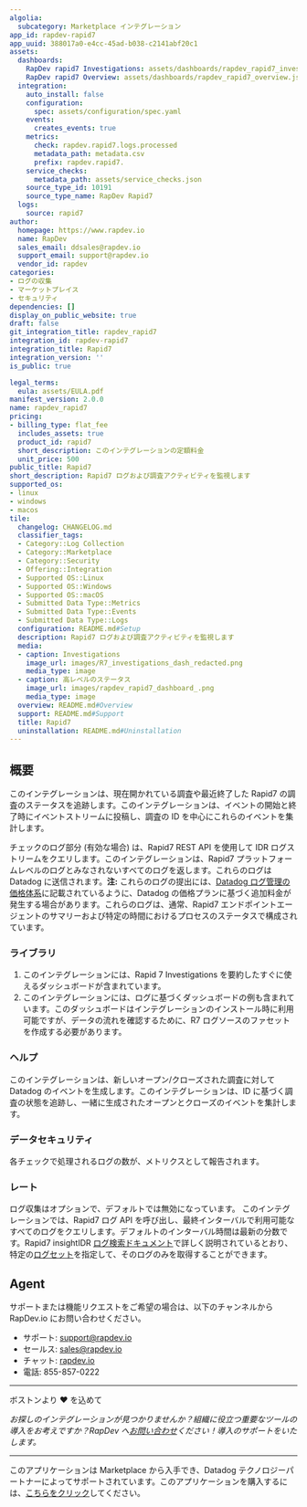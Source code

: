 ```yaml
---
algolia:
  subcategory: Marketplace インテグレーション
app_id: rapdev-rapid7
app_uuid: 388017a0-e4cc-45ad-b038-c2141abf20c1
assets:
  dashboards:
    RapDev rapid7 Investigations: assets/dashboards/rapdev_rapid7_investigations.json
    RapDev rapid7 Overview: assets/dashboards/rapdev_rapid7_overview.json
  integration:
    auto_install: false
    configuration:
      spec: assets/configuration/spec.yaml
    events:
      creates_events: true
    metrics:
      check: rapdev.rapid7.logs.processed
      metadata_path: metadata.csv
      prefix: rapdev.rapid7.
    service_checks:
      metadata_path: assets/service_checks.json
    source_type_id: 10191
    source_type_name: RapDev Rapid7
  logs:
    source: rapid7
author:
  homepage: https://www.rapdev.io
  name: RapDev
  sales_email: ddsales@rapdev.io
  support_email: support@rapdev.io
  vendor_id: rapdev
categories:
- ログの収集
- マーケットプレイス
- セキュリティ
dependencies: []
display_on_public_website: true
draft: false
git_integration_title: rapdev_rapid7
integration_id: rapdev-rapid7
integration_title: Rapid7
integration_version: ''
is_public: true

legal_terms:
  eula: assets/EULA.pdf
manifest_version: 2.0.0
name: rapdev_rapid7
pricing:
- billing_type: flat_fee
  includes_assets: true
  product_id: rapid7
  short_description: このインテグレーションの定額料金
  unit_price: 500
public_title: Rapid7
short_description: Rapid7 ログおよび調査アクティビティを監視します
supported_os:
- linux
- windows
- macos
tile:
  changelog: CHANGELOG.md
  classifier_tags:
  - Category::Log Collection
  - Category::Marketplace
  - Category::Security
  - Offering::Integration
  - Supported OS::Linux
  - Supported OS::Windows
  - Supported OS::macOS
  - Submitted Data Type::Metrics
  - Submitted Data Type::Events
  - Submitted Data Type::Logs
  configuration: README.md#Setup
  description: Rapid7 ログおよび調査アクティビティを監視します
  media:
  - caption: Investigations
    image_url: images/R7_investigations_dash_redacted.png
    media_type: image
  - caption: 高レベルのステータス
    image_url: images/rapdev_rapid7_dashboard_.png
    media_type: image
  overview: README.md#Overview
  support: README.md#Support
  title: Rapid7
  uninstallation: README.md#Uninstallation
---
```


<!--  SOURCED FROM https://github.com/DataDog/marketplace -->


## 概要
このインテグレーションは、現在開かれている調査や最近終了した Rapid7 の調査のステータスを追跡します。このインテグレーションは、イベントの開始と終了時にイベントストリームに投稿し、調査の ID を中心にこれらのイベントを集計します。

チェックのログ部分 (有効な場合) は、Rapid7 REST API を使用して IDR ログストリームをクエリします。このインテグレーションは、Rapid7 プラットフォームレベルのログとみなされないすべてのログを返します。これらのログは Datadog に送信されます。**注:** これらのログの提出には、[Datadog ログ管理の価格体系](https://www.datadoghq.com/pricing/?product=log-management#log-management)に記載されているように、Datadog の価格プランに基づく追加料金が発生する場合があります。これらのログは、通常、Rapid7 エンドポイントエージェントのサマリーおよび特定の時間におけるプロセスのステータスで構成されています。

### ライブラリ
1. このインテグレーションには、Rapid 7 Investigations を要約したすぐに使えるダッシュボードが含まれています。
2. このインテグレーションには、ログに基づくダッシュボードの例も含まれています。このダッシュボードはインテグレーションのインストール時に利用可能ですが、データの流れを確認するために、R7 ログソースのファセットを作成する必要があります。

### ヘルプ
このインテグレーションは、新しいオープン/クローズされた調査に対して Datadog のイベントを生成します。このインテグレーションは、ID に基づく調査の状態を追跡し、一緒に生成されたオープンとクローズのイベントを集計します。

### データセキュリティ
各チェックで処理されるログの数が、メトリクスとして報告されます。

### レート
ログ収集はオプションで、デフォルトでは無効になっています。
このインテグレーションでは、Rapid7 ログ API を呼び出し、最終インターバルで利用可能なすべてのログをクエリします。デフォルトのインターバル時間は最新の分数です。Rapid7 insightIDR [ログ検索ドキュメント][5]で詳しく説明されているとおり、特定の[ログセット][4]を指定して、そのログのみを取得することができます。

## Agent
サポートまたは機能リクエストをご希望の場合は、以下のチャンネルから RapDev.io にお問い合わせください。

- サポート: support@rapdev.io
- セールス: sales@rapdev.io
- チャット: [rapdev.io](https://www.rapdev.io/#Get-in-touch)
- 電話: 855-857-0222

---
ボストンより ❤️ を込めて

*お探しのインテグレーションが見つかりませんか？組織に役立つ重要なツールの導入をお考えですか？RapDev へ[お問い合わせ](mailto:support@rapdev.io)ください！導入のサポートをいたします。*

[1]: https://insight.rapid7.com/platform#/apiKeyManagement/organization
[2]: https://docs.datadoghq.com/ja/agent/guide/agent-commands/#start-stop-and-restart-the-agent
[3]: https://docs.datadoghq.com/ja/agent/guide/agent-commands/#agent-status-and-information
[4]: https://us.idr.insight.rapid7.com/op/D8A1412BEA86A11F15E5#/search
[5]: https://docs.rapid7.com/insightidr/log-search/

---
このアプリケーションは Marketplace から入手でき、Datadog テクノロジーパートナーによってサポートされています。このアプリケーションを購入するには、<a href="https://app.datadoghq.com/marketplace/app/rapdev-rapid7" target="_blank">こちらをクリック</a>してください。

